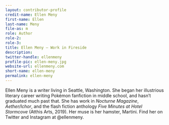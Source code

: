 ```yaml
---
layout: contributor-profile
credit-name: Ellen Meny
first-name: Ellen
last-name: Meny
file-as: m
role: Author
role-2:
role-3:
title: Ellen Meny — Work in Fireside
description:
twitter-handle: ellenmeny
profile-pic: ellen-meny.jpg
website-url: ellenmeny.com
short-name: ellen-meny
permalink: ellen-meny
---
```

Ellen Meny is a writer living in Seattle, Washington. She began her illustrious literary career writing Pokémon fanfiction in middle school, and hasn’t graduated much past that. She has work in _Nocturne Magazine_, _Aether/Ichor_, and the flash fiction anthology _Five Minutes at Hotel Stormcove_ (Atthis Arts, 2019). Her muse is her hamster, Martini. Find her on Twitter and Instagram at @ellenmeny.
